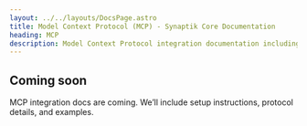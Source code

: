 ```yaml
---
layout: ../../layouts/DocsPage.astro
title: Model Context Protocol (MCP) - Synaptik Core Documentation
heading: MCP
description: Model Context Protocol integration documentation including setup instructions, protocol details, and examples.
---
```


## Coming soon

MCP integration docs are coming. We’ll include setup instructions, protocol details, and examples.
